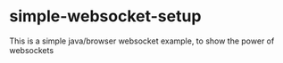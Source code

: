# simple-websocket-setup
This is a simple java/browser websocket example, to show the power of websockets
